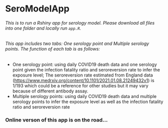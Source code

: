 # SeroModelApp
###### This is to run a Rshiny app for serology model. Please download all files into one folder and locally run `app.R`.
###### This app includes two tabs: One serology point and Multiple serology points. The function of each tab is as follows:
* One serology point: using daily COVID19 death data and one serology point given the infection fatality ratio and seroreversion rate to infer the exposure level; The seroreversion rate estimated from England data (https://www.medrxiv.org/content/10.1101/2021.01.08.21249432v1) is 1/193 which could be a reference for other studies but it may vary because of different antibody assay.
* Multiple serology points: using daily COVID19 death data and multiple serology points to infer the exposure level as well as the infection fatality ratio and seroreversion rate
### **Online verson of this app is on the road...**

